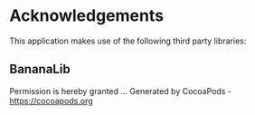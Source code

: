 # Acknowledgements
This application makes use of the following third party libraries:

## BananaLib

Permission is hereby granted ...
Generated by CocoaPods - https://cocoapods.org
